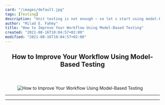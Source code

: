 ```yaml
---
card: "/images/default.jpg"
tags: [Testing]
description: "Unit testing is not enough – so let s start using model-based"
author: "Milad E. Fahmy"
title: "How to Improve Your Workflow Using Model-Based Testing"
created: "2021-08-16T10:04:57+02:00"
modified: "2021-08-16T10:04:57+02:00"
---
```

<div class="site-wrapper">
<main id="site-main" class="site-main outer">
<div class="inner">
<article class="post-full post tag-testing tag-software-testing tag-web-development ">
<header class="post-full-header">
<h1 class="post-full-title">How to Improve Your Workflow Using Model-Based Testing</h1>
</header>
<figure class="post-full-image">
<picture>
<source media="(max-width: 700px)" sizes="1px" srcset="data:image/gif;base64,R0lGODlhAQABAIAAAAAAAP///yH5BAEAAAAALAAAAAABAAEAAAIBRAA7 1w">
<source media="(min-width: 701px)" sizes="(max-width: 800px) 400px,
(max-width: 1170px) 700px,
1400px" srcset="/news/content/images/size/w300/2020/06/kaitlyn-baker-vZJdYl5JVXY-unsplash.jpg 300w,
/news/content/images/size/w600/2020/06/kaitlyn-baker-vZJdYl5JVXY-unsplash.jpg 600w,
/news/content/images/size/w1000/2020/06/kaitlyn-baker-vZJdYl5JVXY-unsplash.jpg 1000w,
/news/content/images/size/w2000/2020/06/kaitlyn-baker-vZJdYl5JVXY-unsplash.jpg 2000w">
<img onerror="this.style.display='none'" src="/news/content/images/size/w2000/2020/06/kaitlyn-baker-vZJdYl5JVXY-unsplash.jpg" alt="How to Improve Your Workflow Using Model-Based Testing">
</picture>
</figure>
<section class="post-full-content">
<div class="post-content">
</div>
<hr>
<hr>
</section>
</article>
</div>
</main>
</div>
<!-- Google Tag Manager (noscript) -->
<!-- End Google Tag Manager (noscript) -->
